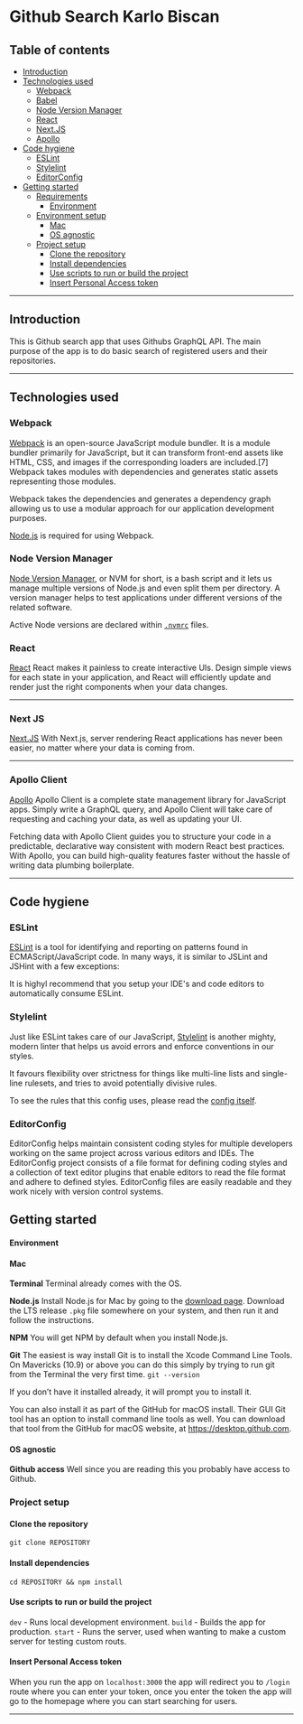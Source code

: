 # Github Search Karlo Biscan

## Table of contents
- [Introduction](#introduction)
- [Technologies used](#technologies-used)
    - [Webpack](#webpack)
    - [Babel](#babel)
    - [Node Version Manager](#node-version-manager)
    - [React](#react)
    - [Next.JS](#next-js)
    - [Apollo](#apollo-client)
- [Code hygiene](#code-hygiene)
    - [ESLint](#eslint)
    - [Stylelint](#stylelint)
    - [EditorConfig](#editorconfig)
- [Getting started](#getting-started)
    - [Requirements](#requirements)
        - [Environment](#environment)
    - [Environment setup](#environment-setup)
        - [Mac](#mac)
        - [OS agnostic](#os-agnostic)
    - [Project setup](#project-setup)
        - [Clone the repository](#clone-the-repository)
        - [Install dependencies](#install-dependencies)
        - [Use scripts to run or build the project](#use-scripts-to-run-or-build-the-project)
        - [Insert Personal Access token](#insert-personal-access-token)

---

## Introduction
This is Github search app that uses Githubs GraphQL API. The main purpose of the app is to do basic search of registered users and their repositories.
 
---

## Technologies used
### Webpack
[Webpack](https://webpack.js.org/) is an open-source JavaScript module bundler. It is a module bundler primarily for JavaScript, but it can transform front-end assets like HTML, CSS, and images if the corresponding loaders are included.[7] Webpack takes modules with dependencies and generates static assets representing those modules.

Webpack takes the dependencies and generates a dependency graph allowing us to use a modular approach for our application development purposes.

[Node.js](https://nodejs.org/en/) is required for using Webpack.


### Node Version Manager
[Node Version Manager](https://github.com/nvm-sh/nvm), or NVM for short, is a bash script and it lets us manage multiple versions of Node.js and even split them per directory.
A version manager helps to test applications under different versions of the related software.

Active Node versions are declared within [`.nvmrc`](.nvmrc) files.

### React
[React](https://reactjs.org/) React makes it painless to create interactive UIs. Design simple views for each state in your application, and React will efficiently update and render just the right components when your data changes.

---
### Next JS
[Next.JS](https://nextjs.org/) With Next.js, server rendering React applications has never been easier, no matter where your data is coming from.

---

### Apollo Client
[Apollo](https://www.apollographql.com/docs/react/) Apollo Client is a complete state management library for JavaScript apps. Simply write a GraphQL query, and Apollo Client will take care of requesting and caching your data, as well as updating your UI.

Fetching data with Apollo Client guides you to structure your code in a predictable, declarative way consistent with modern React best practices. With Apollo, you can build high-quality features faster without the hassle of writing data plumbing boilerplate.

---

## Code hygiene
### ESLint
[ESLint](https://github.com/eslint/eslint) is a tool for identifying and reporting on patterns found in ECMAScript/JavaScript code. In many ways, it is similar to JSLint and JSHint with a few exceptions:

It is highyl recommend that you setup your IDE's and code editors to automatically consume ESLint.

### Stylelint
Just like ESLint takes care of our JavaScript, [Stylelint](https://github.com/stylelint/stylelint) is another mighty, modern linter that helps us avoid errors and enforce conventions in our styles.

It favours flexibility over strictness for things like multi-line lists and single-line rulesets, and tries to avoid potentially divisive rules.

To see the rules that this config uses, please read the [config itself](.stylelintrc).
    
### EditorConfig
EditorConfig helps maintain consistent coding styles for multiple developers working on the same project across various editors and IDEs. The EditorConfig project consists of a file format for defining coding styles and a collection of text editor plugins that enable editors to read the file format and adhere to defined styles. EditorConfig files are easily readable and they work nicely with version control systems.

## Getting started

#### Environment

#### Mac
**Terminal**
Terminal already comes with  the OS.

**Node.js**
Install Node.js for Mac by going to the [download page](https://nodejs.org/en/). Download the LTS release `.pkg` file somewhere on your system, and then run it and follow the instructions.

**NPM**
You will get NPM by default when you install Node.js. 

**Git**
The easiest is way install Git is to install the Xcode Command Line Tools. On Mavericks (10.9) or above you can do this simply by trying to run git from the Terminal the very first time.
`git --version`

If you don’t have it installed already, it will prompt you to install it.

You can also install it as part of the GitHub for macOS install. Their GUI Git tool has an option to install command line tools as well. You can download that tool from the GitHub for macOS website, at https://desktop.github.com.

#### OS agnostic
**Github access**
Well since you are reading this you probably have access to Github.

### Project setup
#### Clone the repository

`git clone REPOSITORY`

#### Install dependencies
`cd REPOSITORY && npm install`

#### Use scripts to run or build the project
`dev` - Runs local development environment.
`build` - Builds the app for production.
`start` - Runs the server, used when wanting to make a custom server for testing custom routs.

#### Insert Personal Access token
When you run the app on `localhost:3000` the app will redirect you to `/login` route where you can enter your token, once you enter the token the app will go to the homepage where you can start searching for users.


---
